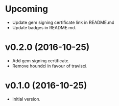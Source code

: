 # Upcoming

- Update gem signing certificate link in README.md
- Update badges in README.md.

# v0.2.0 (2016-10-25)

- Add gem signing certificate.
- Remove houndci in favour of travisci.

# v0.1.0 (2016-10-25)

- Initial version.
